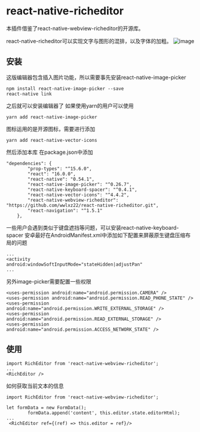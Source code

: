 # react-native-richeditor

本插件借鉴了react-native-webview-richeditor的开源库。

react-native-richeditor可以实现文字与图形的混排，以及字体的加粗。
![image](https://github.com/wwlxz22/react-native-richeditor/blob/master/Screenshot_2018-03-12-19-02-49-680_com.pets.png)

## 安装

这版编辑器包含插入图片功能，所以需要事先安装react-native-image-picker

```
npm install react-native-image-picker --save
react-native link
```
之后就可以安装编辑器了
如果使用yarn的用户可以使用

```
yarn add react-native-image-picker
```

图标运用的是开源图标，需要进行添加

```
yarn add react-native-vector-icons
```

然后添加本库
在package.json中添加
```
"dependencies": {
		"prop-types": "^15.6.0",
		"react": "16.0.0",
		"react-native": "0.54.1",
		"react-native-image-picker": "^0.26.7",
		"react-native-keyboard-spacer": "^0.4.1",
		"react-native-vector-icons": "^4.4.2",
		"react-native-webview-richeditor": "https://github.com/wwlxz22/react-native-richeditor.git",
		"react-navigation": "^1.5.1"
	},
```
一些用户会遇到类似于键盘遮挡等问题，可以安装react-native-keyboard-spacer
安卓最好在AndroidManifest.xml中添加如下配置来屏蔽原生键盘压缩布局的问题

```
...
<activity
android:windowSoftInputMode="stateHidden|adjustPan"
...
```

另外image-picker需要配置一些权限
```
<uses-permission android:name="android.permission.CAMERA" />
<uses-permission android:name="android.permission.READ_PHONE_STATE" />
<uses-permission android:name="android.permission.WRITE_EXTERNAL_STORAGE" />
<uses-permission android:name="android.permission.READ_EXTERNAL_STORAGE" />
<uses-permission android:name="android.permission.ACCESS_NETWORK_STATE" />
```

## 使用

```
import RichEditor from 'react-native-webview-richeditor';
...
<RichEditor />
```

如何获取当前文本的信息
```
import RichEditor from 'react-native-webview-richeditor';

let formData = new FormData();
        formData.append('content', this.editor.state.editorHtml);
...
 <RichEditor ref={(ref) => this.editor = ref}/>
```
 







